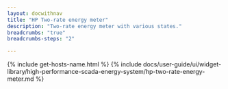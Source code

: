 ```yaml
---
layout: docwithnav
title: "HP Two-rate energy meter"
description: "Two-rate energy meter with various states."
breadcrumbs: "true"
breadcrumbs-steps: "2"

---
```

{% include get-hosts-name.html %}
{% include docs/user-guide/ui/widget-library/high-performance-scada-energy-system/hp-two-rate-energy-meter.md %}
